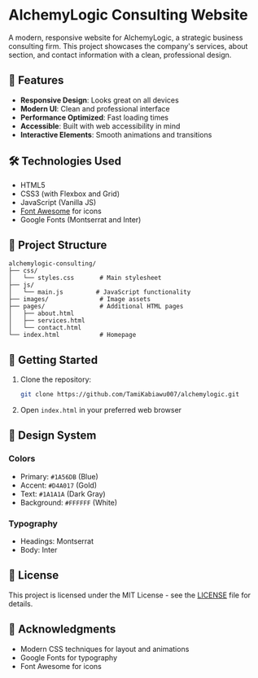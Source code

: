 # AlchemyLogic Consulting Website

A modern, responsive website for AlchemyLogic, a strategic business consulting firm. This project showcases the company's services, about section, and contact information with a clean, professional design.

## 🚀 Features
- **Responsive Design**: Looks great on all devices
- **Modern UI**: Clean and professional interface
- **Performance Optimized**: Fast loading times
- **Accessible**: Built with web accessibility in mind
- **Interactive Elements**: Smooth animations and transitions

## 🛠️ Technologies Used

- HTML5
- CSS3 (with Flexbox and Grid)
- JavaScript (Vanilla JS)
- [Font Awesome](https://fontawesome.com/) for icons
- Google Fonts (Montserrat and Inter)

## 📁 Project Structure

```
alchemylogic-consulting/
├── css/
│   └── styles.css       # Main stylesheet
├── js/
│   └── main.js         # JavaScript functionality
├── images/              # Image assets
├── pages/               # Additional HTML pages
│   ├── about.html
│   ├── services.html
│   └── contact.html
└── index.html           # Homepage
```

## 🚀 Getting Started

1. Clone the repository:
   ```bash
   git clone https://github.com/TamiKabiawu007/alchemylogic.git
   ```

2. Open `index.html` in your preferred web browser

## 🎨 Design System

### Colors
- Primary: `#1A56DB` (Blue)
- Accent: `#D4A017` (Gold)
- Text: `#1A1A1A` (Dark Gray)
- Background: `#FFFFFF` (White)

### Typography
- Headings: Montserrat
- Body: Inter

## 📝 License

This project is licensed under the MIT License - see the [LICENSE](LICENSE) file for details.

## 🙏 Acknowledgments

- Modern CSS techniques for layout and animations
- Google Fonts for typography
- Font Awesome for icons
